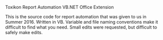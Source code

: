 Toxikon Report Automation
VB.NET Office Extension 

This is the source code for report automation that was given to us in Summer 2016.  Written in VB.  Variable and file naming conventions make it difficult to find what you need.  Small edits were requested, but difficult to safely make edits. 